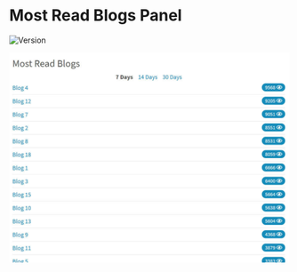 # Most Read Blogs Panel

![Version](https://img.shields.io/badge/Version-1.0.1-blue.svg)

![Preview](screenshot.jpg)

